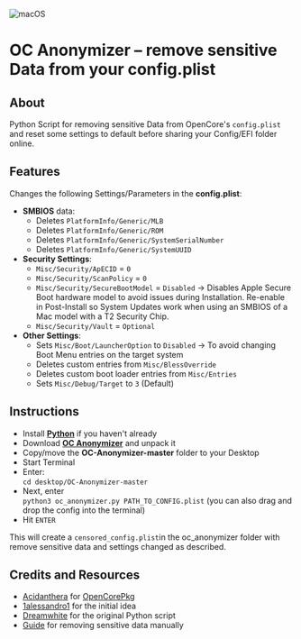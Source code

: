 ![macOS](https://img.shields.io/badge/Supported_OC_build:-≥0.8.2-white.svg)

# OC Anonymizer – remove sensitive Data from your config.plist

## About
Python Script for removing sensitive Data from OpenCore's `config.plist` and reset some settings to default before sharing your Config/EFI folder online.

## Features

Changes the following Settings/Parameters in the **config.plist**:

- **SMBIOS** data:
	- Deletes `PlatformInfo/Generic/MLB`
	- Deletes `PlatformInfo/Generic/ROM`
	- Deletes `PlatformInfo/Generic/SystemSerialNumber`
	- Deletes `PlatformInfo/Generic/SystemUUID`
- **Security Settings**:
	- `Misc/Security/ApECID` = `0`
	- `Misc/Security/ScanPolicy` = `0`
	- `Misc/Security/SecureBootModel` = `Disabled` &rarr; Disables Apple Secure Boot hardware model to avoid issues during Installation. Re-enable in Post-Install so System Updates work when using an SMBIOS of a Mac model with a T2 Security Chip.
	- `Misc/Security/Vault` = `Optional` 
- **Other Settings**:
	- Sets `Misc/Boot/LauncherOption` to `Disabled` &rarr; To avoid changing Boot Menu entries on the target system
	- Deletes custom entries from `Misc/BlessOverride`
	- Deletes custom boot loader entries from `Misc/Entries`
	- Sets `Misc/Debug/Target` to `3` (Default)

## Instructions
- Install [**Python**](https://www.python.org/) if you haven't already
- Download [**OC Anonymizer**](https://github.com/5T33Z0/OC-Anonymizer/archive/refs/heads/master.zip) and unpack it
- Copy/move the **OC-Anonymizer-master** folder to your Desktop
- Start Terminal
- Enter:</br>
`cd desktop/OC-Anonymizer-master`
- Next, enter </br>`python3 oc_anonymizer.py PATH_TO_CONFIG.plist` (you can also drag and drop the config into the terminal)
- Hit `ENTER`

This will create a `censored_config.plist`in the oc_anonymizer folder with remove sensitive data and settings changed as described. 

## Credits and Resources

- [Acidanthera](https://github.com/acidanthera) for [OpenCorePkg](https://github.com/acidanthera)
- [1alessandro1](https://github.com/1alessandro1) for the initial idea
- [Dreamwhite](https://github.com/dreamwhite) for the original Python script
- [Guide](https://github.com/5T33Z0/OC-Little-Translated/tree/main/M_EFI_Upload_Chklst) for removing sensitive data manually